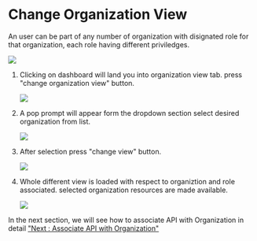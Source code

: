 



# Change Organization View

An user can be part of any number of organization with disignated role
for that organization, each role having different priviledges.

![](../images/dashboard/organization-view/organization-view-01.png)

1.  Clicking on dashboard will land you into organization view tab.
    press \"change organization view\" button.

    ![](../images/dashboard/organization-view/organization-view-02.png)

2.  A pop prompt will appear form the dropdown section select desired
    organization from list.

    ![](../images/dashboard/organization-view/organization-view-03.png)

3.  After selection press \"change view\" button.

    ![](../images/dashboard/organization-view/organization-view-04.png)

4.  Whole different view is loaded with respect to organiztion and role
    associated. selected organization resources are made available.

    ![](../images/dashboard/organization-view/organization-view-05.png)

In the next section, we will see how to associate API with Organization
in detail [\"Next : Associate API with
Organization\"](organizations_associate_api)




